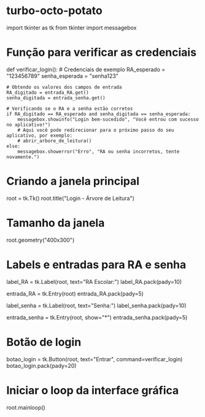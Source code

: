 # turbo-octo-potato
import tkinter as tk
from tkinter import messagebox

# Função para verificar as credenciais
def verificar_login():
    # Credenciais de exemplo
    RA_esperado = "123456789"
    senha_esperada = "senha123"

    # Obtendo os valores dos campos de entrada
    RA_digitado = entrada_RA.get()
    senha_digitada = entrada_senha.get()

    # Verificando se o RA e a senha estão corretos
    if RA_digitado == RA_esperado and senha_digitada == senha_esperada:
        messagebox.showinfo("Login bem-sucedido", "Você entrou com sucesso no aplicativo!")
        # Aqui você pode redirecionar para o próximo passo do seu aplicativo, por exemplo:
        # abrir_arbore_de_leitura()
    else:
        messagebox.showerror("Erro", "RA ou senha incorretos, tente novamente.")

# Criando a janela principal
root = tk.Tk()
root.title("Login - Árvore de Leitura")

# Tamanho da janela
root.geometry("400x300")

# Labels e entradas para RA e senha
label_RA = tk.Label(root, text="RA Escolar:")
label_RA.pack(pady=10)

entrada_RA = tk.Entry(root)
entrada_RA.pack(pady=5)

label_senha = tk.Label(root, text="Senha:")
label_senha.pack(pady=10)

entrada_senha = tk.Entry(root, show="*")
entrada_senha.pack(pady=5)

# Botão de login
botao_login = tk.Button(root, text="Entrar", command=verificar_login)
botao_login.pack(pady=20)

# Iniciar o loop da interface gráfica
root.mainloop()
